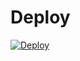 # Deploy
[![Deploy](https://www.herokucdn.com/deploy/button.svg)](https://heroku.com/deploy?template=https://github.com/nrikas/pxfce4-noVNC)

